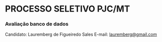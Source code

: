 # PROCESSO SELETIVO PJC/MT

### Avaliação banco de dados

Candidato: Lauremberg de Figueiredo Sales
E-mail:  lauremberg@gmail.com

